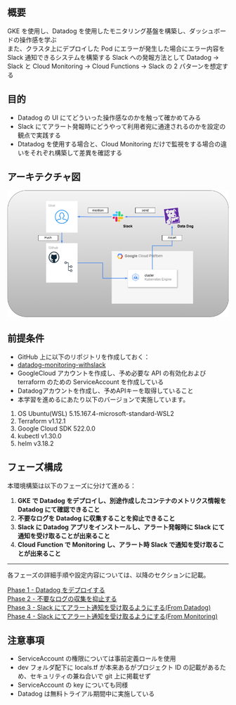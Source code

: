## 概要

GKE を使用し、Datadog を使用したモニタリング基盤を構築し、ダッシュボードの操作感を学ぶ  
また、クラスタ上にデプロイした Pod にエラーが発生した場合にエラー内容を Slack 通知できるシステムを構築する
Slack への発報方法として Datadog → Slack と Cloud Monitoring → Cloud Functions → Slack の 2 パターンを想定する

## 目的

- Datadog の UI にてどういった操作感なのかを触って確かめてみる
- Slack にてアラート発報時にどうやって利用者宛に通達されるのかを設定の観点で実践する
- Dtatadog を使用する場合と、Cloud Monitoring だけで監視をする場合の違いをそれぞれ構築して差異を確認する

## アーキテクチャ図

![アーキテクチャ図](picture/arch.png)

## 前提条件

- GitHub 上に以下のリポジトリを作成しておく：
- [datadog-monitoring-withslack](https://github.com/Karasu1t/datadog-monitoring-withslack)
- GoogleCloud アカウントを作成し、予め必要な API の有効化および terraform のための ServiceAccount を作成している
- Datadogアカウントを作成し、予めAPIキーを取得していること
- 本学習を進めるにあたり以下のバージョンで実施しています。

1.  OS Ubuntu(WSL) 5.15.167.4-microsoft-standard-WSL2
2.  Terraform v1.12.1
3.  Google Cloud SDK 522.0.0
4.  kubectl v1.30.0
5.  helm v3.18.2

## フェーズ構成

本環境構築は以下のフェーズに分けて進める：

1. **GKE で Datadog をデプロイし、別途作成したコンテナのメトリクス情報を Datadog にて確認できること**
2. **不要なログを Datadog に収集することを抑止できること**
3. **Slack に Datadog アプリをインストールし、アラート発報時に Slack にて通知を受け取ることが出来ること**
4. **Cloud Function で Monitoring し、アラート時 Slack で通知を受け取ることが出来ること**

---

各フェーズの詳細手順や設定内容については、以降のセクションに記載。

[Phase 1 - Datadog をデプロイする](https://github.com/Karasu1t/datadog-monitoring-withslack/blob/main/Phase1.md)  
[Phase 2 - 不要なログの収集を抑止する](https://github.com/Karasu1t/datadog-monitoring-withslack/blob/main/Phase2.md)  
[Phase 3 - Slack にてアラート通知を受け取るようにする(From Datadog)](https://github.com/Karasu1t/datadog-monitoring-withslack/blob/main/Phase3.md)  
[Phase 4 - Slack にてアラート通知を受け取るようにする(From Monitoring)](https://github.com/Karasu1t/datadog-monitoring-withslack/blob/main/Phase4.md)

## 注意事項

- ServiceAccount の権限については事前定義ロールを使用
- dev フォルダ配下に locals.tf が本来あるがプロジェクト ID の記載があるため、セキュリティの兼ね合いで git 上に掲載せず
- ServiceAccount の key についても同様
- Datadog は無料トライアル期間中に実施している
